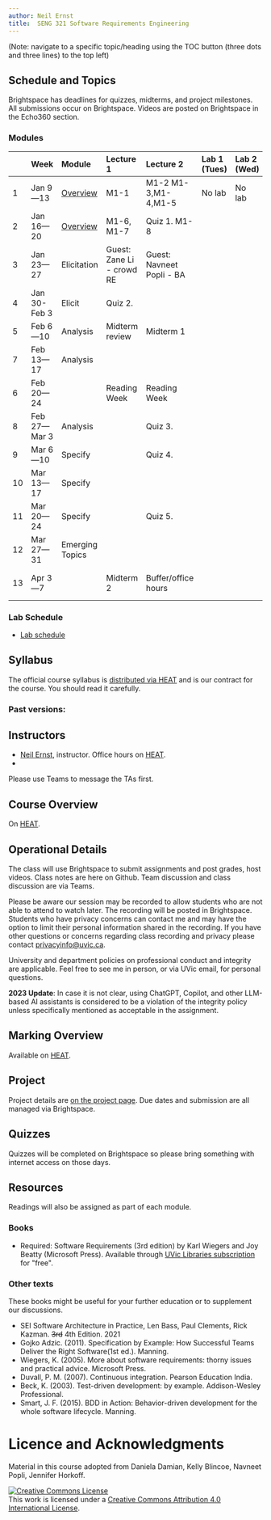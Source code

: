 ```yaml
---
author: Neil Ernst
title:  SENG 321 Software Requirements Engineering
---
```


(Note: navigate to a specific topic/heading using the TOC button (three dots and three lines) to the top left)

## Schedule and Topics

Brightspace has deadlines for quizzes, midterms, and project milestones. All submissions occur on Brightspace. Videos are posted on Brightspace in the Echo360 section. 

### Modules
|     | Week         | Module          | Lecture 1                 | Lecture 2                 | Lab 1 (Tues) | Lab 2 (Wed) | Due       |
| :-- | :----------- | :-------------- | :------------------------ | :------------------------ | :----------- | :---------- | :-------- |
| 1   | Jan 9—13     | [Overview](modules/overview/README.md)       | M1-1               | M1-2 M1-3,M1-4,M1-5            | No lab       | No lab      | A0/A1     |
| 2   | Jan 16—20    | [Overview](modules/overview/README.md)          | M1-6, M1-7                | Quiz 1. M1-8              |              |             | A2 - idea |
| 3   | Jan 23—27    | Elicitation     | Guest: Zane Li - crowd RE | Guest: Navneet Popli - BA |              |             |           |
| 4   | Jan 30-Feb 3 | Elicit          | Quiz 2.                   |                           |              |             |           |
| 5   | Feb 6—10     | Analysis        | Midterm review            | Midterm 1                 |              |             | A2        |
| 7   | Feb 13—17    | Analysis        |                           |                           |              |             | A3        |
| 6   | Feb 20—24    |                 | Reading Week              | Reading Week              |              |             |           |
| 8   | Feb 27—Mar 3 | Analysis        |                           | Quiz 3.                   |              |             |           |
| 9   | Mar 6—10     | Specify         |                           | Quiz 4.                   |              |             |           |
| 10  | Mar 13—17    | Specify         |                           |                           |              |             | A4        |
| 11  | Mar 20—24    | Specify         |                           | Quiz 5.                   |              |             |           |
| 12  | Mar 27—31    | Emerging Topics |                           |                           |              |             |           |
| 13  | Apr 3—7      |                 | Midterm 2                 | Buffer/office hours       |              |             | A5 and A6 |

### Lab Schedule
* [Lab schedule](Lab%20Outline.md)

## Syllabus
The official course syllabus is [distributed via HEAT](https://heat.csc.uvic.ca/coview/outline/2023/Spring/SENG/321) and is our contract for the course. You should read it carefully. 


### Past versions:


## Instructors
* [Neil Ernst](http://neilernst.net), instructor. Office hours on [HEAT](https://heat.csc.uvic.ca/coview/outline/2023/Spring/SENG/321).
* 

Please use Teams to message the TAs first.

## Course Overview
On [HEAT](https://heat.csc.uvic.ca/coview/outline/2023/Spring/SENG/321).

## Operational Details

The class will use Brightspace to submit assignments and post grades, host videos. Class notes are here on Github. Team discussion and class discussion are via Teams.

Please be aware our session may be recorded to allow students who are not able to attend to watch later. The recording will be posted in Brightspace. Students who have privacy concerns can contact me and may have the option to limit their personal information shared in the recording. If you have other questions or concerns regarding class recording and privacy please contact privacyinfo@uvic.ca.

University and department policies on professional conduct and integrity are applicable. Feel free to see me in person, or via UVic email, for personal questions.

**2023 Update**: In case it is not clear, using ChatGPT, Copilot, and other LLM-based AI assistants is considered to be a violation of the integrity policy unless specifically mentioned as acceptable in the assignment. 

## Marking Overview

Available on [HEAT](https://heat.csc.uvic.ca/coview/outline/2023/Spring/SENG/321).

## Project
Project details are [on the project page](/project). Due dates and submission are all managed via Brightspace.

## Quizzes
Quizzes will be completed on Brightspace so please bring something with internet access on those days.

## Resources
Readings will also be assigned as part of each module. 

### Books
* Required: Software Requirements (3rd edition) by Karl Wiegers and Joy Beatty (Microsoft Press). Available through [UVic Libraries subscription](https://search.library.uvic.ca/permalink/01VIC_INST/1ohem39/cdi_safari_books_v2_9780735679658) for "free". 


### Other texts
These books might be useful for your further education or to supplement our discussions.

* SEI Software Architecture in Practice, Len Bass, Paul Clements, Rick Kazman. <s>3rd</s> 4th Edition. 2021
* Gojko Adzic. (2011). Specification by Example: How Successful Teams Deliver the Right Software(1st ed.). Manning.
* Wiegers, K. (2005). More about software requirements: thorny issues and practical advice. Microsoft Press.
* Duvall, P. M. (2007). Continuous integration. Pearson Education India.
* Beck, K. (2003). Test-driven development: by example. Addison-Wesley Professional.
* Smart, J. F. (2015). BDD in Action: Behavior-driven development for the whole software lifecycle. Manning.

# Licence and Acknowledgments
Material in this course adopted from Daniela Damian, Kelly Blincoe, Navneet Popli, Jennifer Horkoff.

<a rel="license" href="http://creativecommons.org/licenses/by/4.0/"><img alt="Creative Commons License" style="border-width:0" src="https://i.creativecommons.org/l/by/4.0/88x31.png" /></a><br />This work is licensed under a <a rel="license" href="http://creativecommons.org/licenses/by/4.0/">Creative Commons Attribution 4.0 International License</a>.
